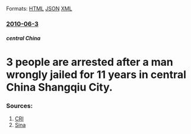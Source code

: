 
Formats: [HTML](/news/2010/06/3/3-people-are-arrested-after-a-man-wrongly-jailed-for-11-years-in-central-china-shangqiu-city.html)  [JSON](/news/2010/06/3/3-people-are-arrested-after-a-man-wrongly-jailed-for-11-years-in-central-china-shangqiu-city.json)  [XML](/news/2010/06/3/3-people-are-arrested-after-a-man-wrongly-jailed-for-11-years-in-central-china-shangqiu-city.xml)  

### [2010-06-3](/news/2010/06/3/index.md)

##### central China
# 3 people are arrested after a man wrongly jailed for 11 years in central China Shangqiu City. 




### Sources:

1. [CRI](http://english.cri.cn/6909/2010/06/03/2321s574283.htm)
2. [Sina](http://english.sina.com/china/2010/0602/322824.html)
